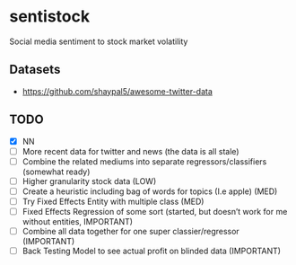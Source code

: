 # sentistock
Social media sentiment to stock market volatility

## Datasets
- https://github.com/shaypal5/awesome-twitter-data

## TODO
-[x] NN
-[ ] More recent data for twitter and news (the data is all stale)
-[ ] Combine the related mediums into separate regressors/classifiers (somewhat ready)
-[ ] Higher granularity stock data (LOW)
-[ ] Create a heuristic including bag of words for topics (I.e apple) (MED)
-[ ] Try Fixed Effects Entity with multiple class (MED)
-[ ] Fixed Effects Regression of some sort (started, but doesn’t work for me without entities, IMPORTANT)
-[ ] Combine all data together for one super classier/regressor (IMPORTANT)
-[ ] Back Testing Model to see actual profit on blinded data (IMPORTANT)
